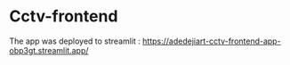 # Cctv-frontend
The app was deployed to streamlit :  https://adedejiart-cctv-frontend-app-obp3gt.streamlit.app/
